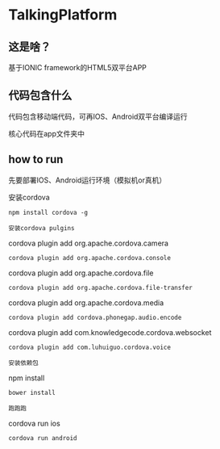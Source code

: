 # TalkingPlatform
## 这是啥？
基于IONIC framework的HTML5双平台APP
## 代码包含什么
代码包含移动端代码，可再IOS、Android双平台编译运行

核心代码在app文件夹中
## how to run
先要部署IOS、Android运行环境（模拟机or真机）

安装cordova

```
npm install cordova -g

安装cordova pulgins

``` 
cordova plugin add org.apache.cordova.camera
```
cordova plugin add org.apache.cordova.console
```
cordova plugin add org.apache.cordova.file
```
cordova plugin add org.apache.cordova.file-transfer
```
cordova plugin add org.apache.cordova.media
```
cordova plugin add cordova.phonegap.audio.encode
```
cordova plugin add com.knowledgecode.cordova.websocket
```
cordova plugin add com.luhuiguo.cordova.voice

安装依赖包

```
npm install 
```
bower install

跑跑跑 

``` 
cordova run ios
```
cordova run android
